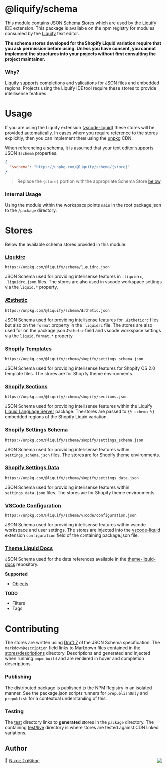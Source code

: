 # @liquify/schema

This module contains [JSON Schema Stores](https://json-schema.org/) which are used by the [Liquify](https://liquify.dev) IDE extension. This package is available on the npm registry for modules consumed by the [Liquify](https://liquify.dev) text editor.

**The schema stores developed for the Shopify Liquid variation require that you ask permission before using. Unless you have consent, you cannot implement the structures into your projects without first consulting the project maintainer.**

### Why?

Liquify supports completions and validations for JSON files and embedded regions. Projects using the Liquify IDE tool require these stores to provide intellisense features.

# Usage

If you are using the Liquify extension ([vscode-liquid](https://github.com/panoply/vscode-liquid)) these stores will be provided automatically. In cases where you require reference to the stores explicitly, then you can implement them using the [unpkg](https://unpkg.com/) CDN.

When referencing a schema, it is assumed that your text editor supports JSON `$schema` properties.

```json
{
  "$schema": "https://unpkg.com/@liquify/schema/{store}"
}
```

> Replace the `{store}` portion with the appropriate Schema Store [below](#schema-stores).

### Internal Usage

Using the module within the workspace points `main` in the root package.json to the `/package` directory.

# Stores

Below the available schema stores provided in this module.

### [Liquidrc](https://unpkg.com/@liquify/schema/liquidrc.json)

`https://unpkg.com/@liquify/schema/liquidrc.json`

JSON Schema used for providing intellisense features in `.liquidrc`, `.liquidrc.json` files. The stores are also used in vscode workspace settings via the `liquid.*` property.

### [Æsthetic](https://unpkg.com/@liquify/schema/esthetic.json)

`https://unpkg.com/@liquify/schema/Æsthetic.json`

JSON Schema used for providing intellisense features for `.Æstheticrc` files but also on the `format` property in the `.liquidrc` file. The stores are also used for on the package.json `Æsthetic` field and vscode workspace settings via the `liquid.format.*` property.

### [Shopify Templates](https://unpkg.com/@liquify/schema/shopify/templates.json)

`https://unpkg.com/@liquify/schema/shopify/settings_schema.json`

JSON Schema used for providing intellisense features for Shopify OS 2.0 template files. The stores are for Shopify theme environments.

### [Shopify Sections](https://unpkg.com/@liquify/schema/shopify/sections.json)

`https://unpkg.com/@liquify/schema/shopify/sections.json`

JSON Schema used for providing intellisense features within the Liquify [Liquid Language Server](#) package. The stores are passed to `{% schema %}` embedded regions of the Shopify Liquid variation.

### [Shopify Settings Schema](https://unpkg.com/@liquify/schema/shopify/settings_schema.json)

`https://unpkg.com/@liquify/schema/shopify/settings_schema.json`

JSON Schema used for providing intellisense features within `settings_schema.json` files. The stores are for Shopify theme environments.

### [Shopify Settings Data](https://unpkg.com/@liquify/schema/shopify/settings_data.json)

`https://unpkg.com/@liquify/schema/shopify/settings_data.json`

JSON Schema used for providing intellisense features within `settings_data.json` files. The stores are for Shopify theme environments.

### [VSCode Configuration](https://unpkg.com/@liquify/schema/vscode/configuration.json)

`https://unpkg.com/@liquify/schema/vscode/configuration.json`

JSON Schema used for providing intellisense features within vscode workspace and user settings. The stores are injected into the [vscode-liquid](https://github.com/panoply/vscode-liquid) extension `configuration` field of the containing package.json file.

### [Theme Liquid Docs](https://unpkg.com/@liquify/schema/theme-docs)

JSON Schema used for the data references available in the [theme-liquid-docs](https://github.com/Shopify/theme-liquid-docs) repository.

**Supported**

- [Objects](https://unpkg.com/@liquify/schema/theme-docs/objects.json)

**TODO**

- Filters
- Tags

# Contributing

The stores are written using [Draft 7](http://json-schema.org/draft-07/schema) of the JSON Schema specification. The `markdownDescription` field links to Markdown files contained in the [stores/descriptions](#) directory. Descriptions and generated and injected when running `pnpm build` and are rendered in hover and completion descriptions.

### Publishing

The distributed package is published to the NPM Registry in an isolated manner. See the package.json scripts runners for `prepublishOnly` and `prepublish` for a contextual understanding of this.

### Testing

The [test](#) directory links to **generated** stores in the `package` directory. The containing [test/live](#) directory is where stores are tested against CDN linked variations.

## Author

🥛 [Νίκος Σαβίδης](mailto:nicos@gmx.com) <img align="right" src="https://img.shields.io/badge/-@sisselsiv-1DA1F2?logo=twitter&logoColor=fff" />
